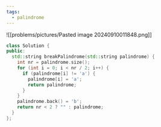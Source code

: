 ```yaml
---
tags:
  - palindrome
---
```

![[problems/pictures/Pasted image 20240910011848.png]]

```c++
class Solution {  
public:  
  std::string breakPalindrome(std::string palindrome) {  
    int nr = palindrome.size();  
    for (int i = 0; i < nr / 2; i++) {  
      if (palindrome[i] != 'a') {  
        palindrome[i] = 'a';  
        return palindrome;  
      }  
    }  
    palindrome.back() = 'b';  
    return nr < 2 ? "" : palindrome;  
  }  
};
```